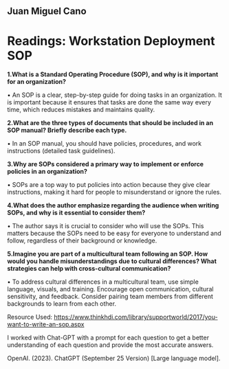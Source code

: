 
## Juan Miguel Cano

# Readings: Workstation Deployment SOP

**1.What is a Standard Operating Procedure (SOP), and why is it important for an organization?**

•	An SOP is a clear, step-by-step guide for doing tasks in an organization. It is important because it ensures that tasks are done the same way every time, which reduces mistakes and maintains quality.

**2.What are the three types of documents that should be included in an SOP manual? Briefly describe each type.**

•	In an SOP manual, you should have policies, procedures, and work instructions (detailed task guidelines).

**3.Why are SOPs considered a primary way to implement or enforce policies in an organization?**

•	SOPs are a top way to put policies into action because they give clear instructions, making it hard for people to misunderstand or ignore the rules.

**4.What does the author emphasize regarding the audience when writing SOPs, and why is it essential to consider them?**

•	The author says it is crucial to consider who will use the SOPs. This matters because the SOPs need to be easy for everyone to understand and follow, regardless of their background or knowledge.

**5.Imagine you are part of a multicultural team following an SOP. How would you handle misunderstandings due to cultural differences? What strategies can help with cross-cultural communication?**

•	To address cultural differences in a multicultural team, use simple language, visuals, and training. Encourage open communication, cultural sensitivity, and feedback. Consider pairing team members from different backgrounds to learn from each other.

Resource Used: 
https://www.thinkhdi.com/library/supportworld/2017/you-want-to-write-an-sop.aspx

I worked with Chat-GPT with a prompt for each question to get a better understanding of each question and provide the most accurate answers.

OpenAI. (2023). ChatGPT (September 25 Version) [Large language model]. 
